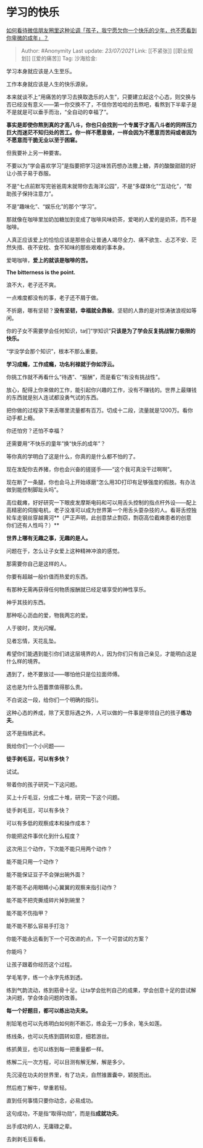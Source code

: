 # 学习的快乐
[如何看待微信朋友圈里这种论调「孩子，我宁愿欠你一个快乐的少年，也不愿看到你卑微的成年」？](https://www.zhihu.com/question/50401236/answer/1621223312)

> Author: #Anonymity
> Last update: *23/07/2021*
> Link: [[不紧张]] [[职业规划]] [[爱的痛苦]]
> Tag:
> 沙海拾金:

学习本身就应该是人生至乐。

工作本身就应该是人生的快乐源泉。

本来就谈不上“用痛苦的学习去换取逸乐的人生”，只要建立起这个心态，则交换与否已经没有意义——第一你交换不了，不信你苦哈哈的去熬吧，看熬到下半辈子是不是就是可以垂手而治，“全自动的幸福了”。

**事实是即使你熬到真的才高八斗，你也只会找到一个专属于才高八斗者的同样压力巨大而迷茫不知归处的苦工。你一样不愿意做，一样会因为不愿意而苦闷或者因为不愿意而干脆无业以至于困窘。**

但我要补上另一种要害。

不要以为“学会喜欢学习”是指要把学习这味苦药想办法撒上糖，弄的酸酸甜甜的好让小孩子易于吞服。

不是“七点前默写完爸爸周末就带你去海洋公园”，不是“多媒体化”“互动化”，“帮助孩子保持注意力”。

不是“趣味化”、“娱乐化”的那个“学习”。

那就像在咖啡里加奶加糖加到变成了咖啡风味奶茶，爱喝的人爱的是奶茶，而不是咖啡。

人真正应该爱上的恰恰应该是那些会让普通人竭尽全力、痛不欲生、忐忑不安、茫然失措、夜不安枕、食不知味的那些艰难的事本身。

爱喝咖啡，**爱上的就该是咖啡的苦。**

**The bitterness is the point.**

浪不大，老子还不爽。

一点难度都没有的事，老子还不屑于做。

不折磨，哪有坚韧？**没有坚韧，幸福就全靠躲**。坚韧的人靠的是对惊涛骇浪视如等闲。

你的子女不需要学会任何知识，ta们“学知识”**只该是为了学会反复挑战智力极限的快乐。**

“学没学会那个知识”，根本不那么重要。

**学习成瘾，工作成瘾，功名利禄就于你如浮云。**

你挑工作就不再看什么“待遇”、“报酬”，而是看它“有没有挑战性”。

放心，配得上你来做的工作，能引起你兴趣的工作，没有不赚钱的。世界上最赚钱的东西就是别人连试都没勇气试的东西。

把你做的过程录下来丢哪里流量都有百万。切成十二段，流量就是1200万。看你动手都上瘾。

你还怕穷？还怕不幸福？

还需要用“不快乐的童年”换“快乐的成年”？

等你真的学明白了这是什么，你真的是什么都不怕的了。

现在发配你去养猪，你也会兴奋的搓搓手——“这个我可真没干过啊啊”。

现在断了一条腿，你也会马上开始琢磨“怎么用3D打印有足够强度的假肢。有办法做到能控制脚趾头吗”。

高位截瘫，好好研究一下眼皮发摩斯电码和可以用舌头控制的指点杆外设——配上高精密的伺服电机，老子没准可以成为世界第一个用舌头耍杂技的人。看哥舌控独轮车走钢丝穿越黄河**（严正声明，此创意禁止剽窃，剽窃高位截瘫患者的创意你们还有人性吗？）**

**世界上哪有无趣之事，无趣的是人。**

问题在于，怎么让子女爱上这种精神冲浪的感觉。

那需要你自己是这样的人。

你要有超越一般价值而热爱的东西。

有那种无需再获得任何物质报酬就已经足堪享受的神性享乐。

神乎其技的东西。

那种呕心沥血的爱，物我两忘的爱。

人于彼时，灵光闪耀。

见者忘情，天花乱坠。

希望你们能遇到能引你们进这层境界的人，因为你们只有自己亲见，才能明白这是什么样的境界。

遇到了，绝不要放过——哪怕他只是位拉面师傅。

这也是为什么芭蕾票值得那么贵。

不白说这一段，给你们一个明确的指引。

这种心态的养成，除了天意际遇之外，人可以做的一件事是带领自己的孩子**练功夫**。

这不是指练武术。

我给你们一个小问题——

**徒手剥毛豆，可以有多快？**

试试。

带着你的孩子研究一下这问题。

买上十斤毛豆，分成二十堆，研究一下这个问题。

徒手剥毛豆，可以有多快？

可以有多低的观察成本和操作成本？

你能把这件事优化到什么程度？

这次用三个动作，下次能不能只用两个动作？

能不能只用一个动作？

能不能保证豆子不会弹出碗外面？

能不能不必用眼睛小心翼翼的观察来指引动作？

能不能不把壳撕成碎片掉到碗里？

能不能不伤指甲？

能不能不那么容易手打泡？

你能不能永远看到下一个可改进的点，下一个可尝试的方案？

你能吗？

让孩子跟着你经历这个过程。

学毛笔字，练一个永字先练到透。

练到气韵流动，练到筋骨十足。让ta学会批判自己的成果，学会创意十足的尝试解决问题，学会体会问题的改善。

**每一个好题目，都可以练出功夫来。**

削铅笔也可以先练明白如何削不断芯，练会无一刀多余，笔头如莲。

练线条，也可以先练到圆转如意，细若游丝。

练抓黄豆，也可以练到每一把重量都一样。

练解二元一次方程，可以目测有解无解，解是多少。

先沉浸在功夫的世界里，有了功夫，自然锥置囊中，颖脱而出。

然后庖丁解牛，举重若轻。

直到任何事情只要你动念，必易成功。

这句成功，不是指“取得功勋”，而是指**成就功夫**。

出手成功的人，无庸碌之辈。

去剥剥毛豆看看。

